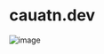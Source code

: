 # cauatn.dev

![image](https://github.com/user-attachments/assets/bf1a5655-6be8-4bcc-b46f-44b81c4949a7)

